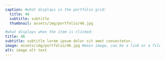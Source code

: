 ```yaml
---
caption: #what displays in the portfolio grid:
  title: 46
  subtitle: subtitle
  thumbnail: assets/img/portfolio/46.jpg

#what displays when the item is clicked:
title: 46
subtitle: subtitle lorem ipsum dolor sit amet consectetur.
image: assets/img/portfolio/46.jpg #main image, can be a link or a file in assets/img/portfolio
alt: image alt text
---
```

